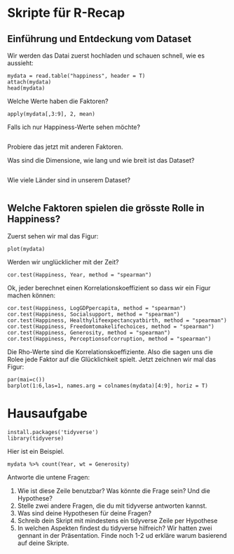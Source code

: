 # Skripte für R-Recap

## Einführung und Entdeckung vom Dataset

Wir werden das Datai zuerst hochladen und schauen schnell, wie es aussieht: 
```
mydata = read.table("happiness", header = T)
attach(mydata)
head(mydata)
```
Welche Werte haben die Faktoren?
```
apply(mydata[,3:9], 2, mean)
```
Falls ich nur Happiness-Werte sehen möchte?
```

```
Probiere das jetzt mit anderen Faktoren.


Was sind die Dimensione, wie lang und wie breit ist das Dataset?
```

```
Wie viele Länder sind in unserem Dataset?

```

```

## Welche Faktoren spielen die grösste Rolle in Happiness?

Zuerst sehen wir mal das Figur:
```
plot(mydata)
```
Werden wir unglücklicher mit der Zeit?
```
cor.test(Happiness, Year, method = "spearman")
```
Ok, jeder berechnet einen Korrelationskoeffizient so dass wir ein Figur machen können:
```
cor.test(Happiness, LogGDPpercapita, method = "spearman")
cor.test(Happiness, Socialsupport, method = "spearman")
cor.test(Happiness, Healthylifeexpectancyatbirth, method = "spearman")
cor.test(Happiness, Freedomtomakelifechoices, method = "spearman")
cor.test(Happiness, Generosity, method = "spearman")
cor.test(Happiness, Perceptionsofcorruption, method = "spearman")
```
Die Rho-Werte sind die Korrelationskoeffiziente. Also die sagen uns die Rolee jede Faktor auf die Glücklichkeit spielt. Jetzt zeichnen wir mal das Figur:
```
par(mai=c())
barplot(1:6,las=1, names.arg = colnames(mydata)[4:9], horiz = T)
```

# Hausaufgabe
```
install.packages('tidyverse')
library(tidyverse)
```

Hier ist ein Beispiel. 
```
mydata %>% count(Year, wt = Generosity)
```
Antworte die untene Fragen:
1) Wie ist diese Zeile benutzbar? Was könnte die Frage sein? Und die Hypothese?
2) Stelle zwei andere Fragen, die du mit tidyverse antworten kannst.
3) Was sind deine Hypothesen für deine Fragen?
4) Schreib dein Skript mit mindestens ein tidyverse Zeile per Hypothese
5) In welchen Aspekten findest du tidyverse hilfreich? Wir hatten zwei gennant in der Präsentation. Finde noch 1-2 ud erkläre warum basierend auf deine Skripte.
